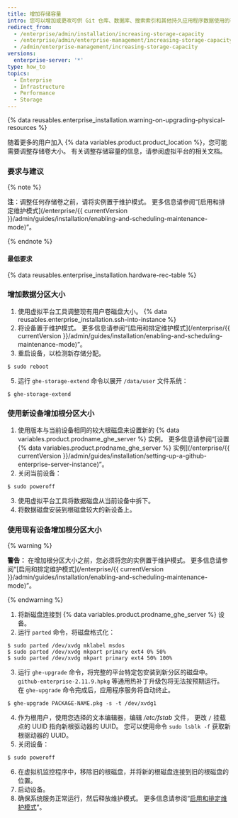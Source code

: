 ```yaml
---
title: 增加存储容量
intro: 您可以增加或更改可供 Git 仓库、数据库、搜索索引和其他持久应用程序数据使用的存储容量。
redirect_from:
  - /enterprise/admin/installation/increasing-storage-capacity
  - /enterprise/admin/enterprise-management/increasing-storage-capacity
  - /admin/enterprise-management/increasing-storage-capacity
versions:
  enterprise-server: '*'
type: how_to
topics:
  - Enterprise
  - Infrastructure
  - Performance
  - Storage
---
```


{% data reusables.enterprise_installation.warning-on-upgrading-physical-resources %}

随着更多的用户加入 {% data variables.product.product_location %}，您可能需要调整存储卷大小。 有关调整存储容量的信息，请参阅虚拟平台的相关文档。

### 要求与建议

{% note %}

**注**：调整任何存储卷之前，请将实例置于维护模式。 更多信息请参阅“[启用和排定维护模式](/enterprise/{{ currentVersion }}/admin/guides/installation/enabling-and-scheduling-maintenance-mode)”。

{% endnote %}

#### 最低要求

{% data reusables.enterprise_installation.hardware-rec-table %}

### 增加数据分区大小

1. 使用虚拟平台工具调整现有用户卷磁盘大小。
{% data reusables.enterprise_installation.ssh-into-instance %}
3. 将设备置于维护模式。 更多信息请参阅“[启用和排定维护模式](/enterprise/{{ currentVersion }}/admin/guides/installation/enabling-and-scheduling-maintenance-mode)”。
4. 重启设备，以检测新存储分配。
  ```shell
  $ sudo reboot
  ```
5. 运行 `ghe-storage-extend` 命令以展开 `/data/user` 文件系统：
  ```shell
  $ ghe-storage-extend
  ```

### 使用新设备增加根分区大小

1. 使用版本与当前设备相同的较大根磁盘来设置新的 {% data variables.product.prodname_ghe_server %} 实例。 更多信息请参阅“[设置 {% data variables.product.prodname_ghe_server %} 实例](/enterprise/{{ currentVersion }}/admin/guides/installation/setting-up-a-github-enterprise-server-instance)”。
2. 关闭当前设备：
  ```shell
  $ sudo poweroff
  ```
3. 使用虚拟平台工具将数据磁盘从当前设备中拆下。
4. 将数据磁盘安装到根磁盘较大的新设备上。

### 使用现有设备增加根分区大小

{% warning %}

**警告：** 在增加根分区大小之前，您必须将您的实例置于维护模式。 更多信息请参阅“[启用和排定维护模式](/enterprise/{{ currentVersion }}/admin/guides/installation/enabling-and-scheduling-maintenance-mode)”。

{% endwarning %}

1. 将新磁盘连接到 {% data variables.product.prodname_ghe_server %} 设备。
2. 运行 `parted` 命令，将磁盘格式化：
  ```shell
  $ sudo parted /dev/xvdg mklabel msdos
  $ sudo parted /dev/xvdg mkpart primary ext4 0% 50%
  $ sudo parted /dev/xvdg mkpart primary ext4 50% 100%
  ```
3. 运行 `ghe-upgrade` 命令，将完整的平台特定包安装到新分区的磁盘中。 `github-enterprise-2.11.9.hpkg` 等通用热补丁升级包将无法按预期运行。 在 `ghe-upgrade` 命令完成后，应用程序服务将自动终止。

  ```shell
  $ ghe-upgrade PACKAGE-NAME.pkg -s -t /dev/xvdg1
  ```
4. 作为根用户，使用您选择的文本编辑器，编辑 _/etc/fstab_ 文件， 更改 `/` 挂载点的 UUID 指向新根驱动器的 UUID。 您可以使用命令 `sudo lsblk -f` 获取新根驱动器的 UUID。
5. 关闭设备：
  ```shell
  $ sudo poweroff
  ```
6. 在虚拟机监控程序中，移除旧的根磁盘，并将新的根磁盘连接到旧的根磁盘的位置。
7. 启动设备。
8. 确保系统服务正常运行，然后释放维护模式。 更多信息请参阅“[启用和排定维护模式](/admin/guides/installation/enabling-and-scheduling-maintenance-mode)”。
